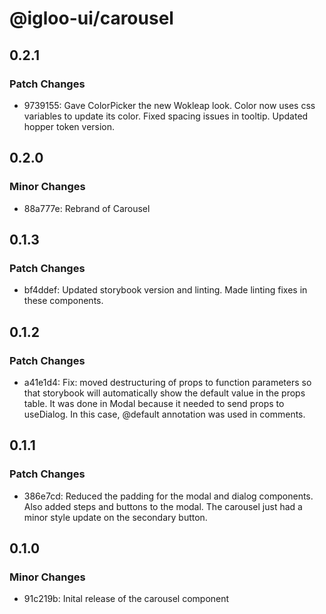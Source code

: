 # @igloo-ui/carousel

## 0.2.1

### Patch Changes

- 9739155: Gave ColorPicker the new Wokleap look. Color now uses css variables to update its color. Fixed spacing issues in tooltip. Updated hopper token version.

## 0.2.0

### Minor Changes

- 88a777e: Rebrand of Carousel

## 0.1.3

### Patch Changes

- bf4ddef: Updated storybook version and linting. Made linting fixes in these components.

## 0.1.2

### Patch Changes

- a41e1d4: Fix: moved destructuring of props to function parameters so that storybook will automatically show the default value in the props table. It was done in Modal because it needed to send props to useDialog. In this case, @default annotation was used in comments.

## 0.1.1

### Patch Changes

- 386e7cd: Reduced the padding for the modal and dialog components. Also added steps and buttons to the modal. The carousel just had a minor style update on the secondary button.

## 0.1.0

### Minor Changes

- 91c219b: Inital release of the carousel component
